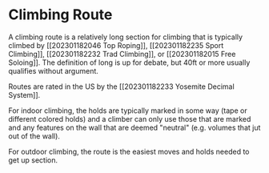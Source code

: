 # Climbing Route

A climbing route is a relatively long section for climbing that is typically climbed by [[202301182046 Top Roping]], [[202301182235 Sport Climbing]], [[202301182232 Trad Climbing]], or [[202301182015 Free Soloing]]. The definition of long is up for debate, but 40ft or more usually qualifies without argument.

Routes are rated in the US by the [[202301182233 Yosemite Decimal System]].

For indoor climbing, the holds are typically marked in some way (tape or different colored holds) and a climber can only use those that are marked and any features on the wall that are deemed "neutral" (e.g. volumes that jut out of the wall).

For outdoor climbing, the route is the easiest moves and holds needed to get up section. 
